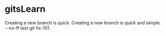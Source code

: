 # gitsLearn
Creating a new branch is quick.
Creating a new branch is quick and simple.
--no-ff test
git fix-101.


